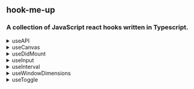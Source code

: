 ## hook-me-up

### A collection of JavaScript react hooks written in Typescript.

<details>
<summary>useAPI</summary>

```js
// Used to fetch data from an API
import { useAPI } from "@letele/hook-me-up"

const url = "https://jsonplaceholder.typicode.com/todos/1"

const content = useAPI(url)

content && console.log(content)

// output
{
	"userId": 1,
	"id": 1,
	"title": "delectus aut autem",
	"completed": false
}

```
</details>

<details>
<summary>useCanvas</summary>

```js
// Used to return a reference element to draw canvas drawings
import { useCanvas } from "@letele/hook-me-up"

function drawing(ctx){
    ctx.save()
    // draw here.
    ctx.restore()
}

const canvasRef = useCanvas(drawing)
    
return (
    <canvas 
        height={"200px"} 
        width={"200px"} 
        ref={canvasRef} 
    />
);
```
</details>

<details>
<summary>useDidMount</summary>

```js
// Checks whether a component mounted
import { useDidMount } from "@letele/hook-me-up"

const isMounted = useDidMount()

if(isMounted){
    // do something
}

```
</details>

<details>
<summary>useInput</summary>

```js
// Handles input form event values and submit events.
import { useInput } from "@letele/hook-me-up"

const { 
    onChangeI, onChangeII,
    validI, validII,
    valueI, valueII,
    onSubmit,
} = useInput('')

const valid = validI && validII 

const submit = () => {
    // Do something 
}

const SelectForm = (
    <form 
        onSubmit={e => onSubmit(e, submit)}
    >   
        <label>Label 1</label>
        <select value={valueI} onChange={onChangeI}>
            <option hidden disabled value=""></option>
            <option value="option11">option11</option>
            <option value="option12">option12</option>
        </select>
        
        <label>Label 2</label>
        <select value={valueII} onChange={onChangeII}>
            <option hidden disabled value=""></option>
            <option value="option21">option21</option>
            <option value="option22">option22</option>
            <option value="option23">option22</option>
        </select>

        <input disabled={valid} type="submit" value="Submit"></input>
    </form>
)
```
</details>

<details>
<summary>useInterval</summary>

```js
// Used to create timers 
import { useInterval } from "@letele/hook-me-up"

const interval = useInterval(-5,5,50)

return (
    // A countup timer between -5 and 5 in 50 milliseconds
    <div>{interval}</div>
) 

```
</details>

<details>
<summary>useWindowDimensions</summary>

```js
// Used to detect viewport of client
import { useWindowDimensions } from "@letele/hook-me-up"

const {height, width} = useWindowDimensions()

console.log(`Window height is ${height}`)

console.log(`Window width is ${width}`)
```
</details>

<details>
<summary>useToggle</summary>

```js
// Toggles a 
import { VscChevronRight, VscChevronDown} from "react-icons/vsc";
import { useToggle } from "@letele/hook-me-up"

const  {mouseOver, ref, setToggled, toggled } = useToggle()

const Chevron = ({val}) => toggled === val?
<VscChevronDown onClick={()=> setToggled(false)} /> :
<VscChevronRight 
    onClick={()=> setToggled(val)} 
    onMouseOver={()=> mouseOver(val)}
/> 

const List = ({val}) => toggle==val &&
<ul>
    <li>list 1</li>
    <li>list 2</li>
    <li>list 3</li>
</ul>

return (
    <> 
        <Chevron val={parent} />
        <List val={parent} />
    </>
)
```
</details>


